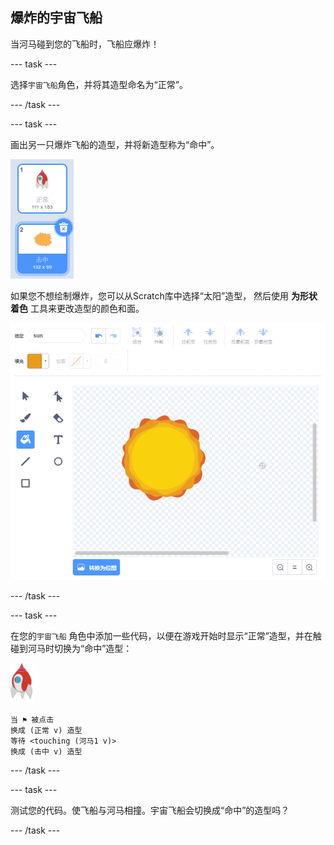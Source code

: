 ## 爆炸的宇宙飞船

当河马碰到您的飞船时，飞船应爆炸！

--- task ---

选择`宇宙飞船`角色，并将其造型命名为“正常”。

--- /task ---

--- task ---

画出另一只爆炸飞船的造型，并将新造型称为“命中”。

![截屏](images/invaders-spaceship-costumes.png)

如果您不想绘制爆炸，您可以从Scratch库中选择“太阳”造型， 然后使用 **为形状着色** 工具来更改造型的颜色和面。

![截屏](images/invaders-sun.png)

--- /task ---

--- task ---

在您的`宇宙飞船` 角色中添加一些代码，以便在游戏开始时显示“正常”造型，并在触碰到河马时切换为“命中”造型：

![火箭角色](images/rocket-sprite.png)

```blocks3
当 ⚑ 被点击
换成 (正常 v) 造型
等待 <touching (河马1 v)>
换成 (击中 v) 造型
```

--- /task ---

--- task ---

测试您的代码。使飞船与河马相撞。宇宙飞船会切换成“命中”的造型吗？

--- /task ---